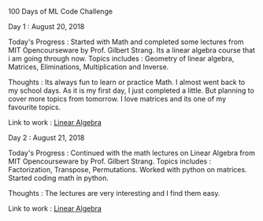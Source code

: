 100 Days of ML Code Challenge

Day 1 : August 20, 2018

Today's Progress : Started with Math and completed some lectures from MIT Opencourseware by Prof. Gilbert Strang. Its a linear algebra course that i am going through now. Topics includes : Geometry of linear algebra, Matrices, Eliminations, Multiplication and Inverse.

Thoughts : Its always fun to learn or practice Math. I almost went back to my school days. As it is my first day, I just completed a little. But planning to cover more topics from tomorrow. I love matrices and its one of my favourite topics.

Link to work : [Linear Algebra](https://ocw.mit.edu/courses/mathematics/18-06-linear-algebra-spring-2010/video-lectures/)

Day 2 : August 21, 2018

Today's Progress : Continued with the math lectures on Linear Algebra from MIT Opencourseware by Prof. Gilbert Strang. Topics includes : Factorization, Transpose, Permutations. Worked with python on matrices. Started coding math in python.

Thoughts : The lectures are very interesting and I find them easy.  

Link to work : [Linear Algebra](https://ocw.mit.edu/courses/mathematics/18-06-linear-algebra-spring-2010/video-lectures/)
